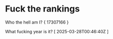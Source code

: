 # Fuck the rankings

Who the hell am I?
{ 17307166 }

What fucking year is it?
[ 2025-03-28T00:46:40Z ]
